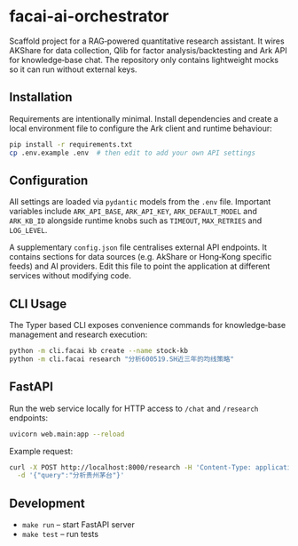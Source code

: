 
# facai-ai-orchestrator

Scaffold project for a RAG‑powered quantitative research assistant.  It wires
AKShare for data collection, Qlib for factor analysis/backtesting and Ark API
for knowledge‑base chat.  The repository only contains lightweight mocks so it
can run without external keys.

## Installation

Requirements are intentionally minimal.  Install dependencies and create a
local environment file to configure the Ark client and runtime behaviour:

```bash
pip install -r requirements.txt
cp .env.example .env  # then edit to add your own API settings
```

## Configuration

All settings are loaded via `pydantic` models from the `.env` file.  Important
variables include `ARK_API_BASE`, `ARK_API_KEY`, `ARK_DEFAULT_MODEL` and
`ARK_KB_ID` alongside runtime knobs such as `TIMEOUT`, `MAX_RETRIES` and
`LOG_LEVEL`.

A supplementary `config.json` file centralises external API endpoints.  It
contains sections for data sources (e.g. AkShare or Hong‑Kong specific feeds)
and AI providers.  Edit this file to point the application at different
services without modifying code.


## CLI Usage

The Typer based CLI exposes convenience commands for knowledge‑base management
and research execution:

```bash
python -m cli.facai kb create --name stock-kb
python -m cli.facai research "分析600519.SH近三年的均线策略"
```

## FastAPI

Run the web service locally for HTTP access to `/chat` and `/research`
endpoints:

```bash
uvicorn web.main:app --reload
```

Example request:

```bash
curl -X POST http://localhost:8000/research -H 'Content-Type: application/json' \
  -d '{"query":"分析贵州茅台"}'
```

## Development

- `make run` – start FastAPI server
- `make test` – run tests
